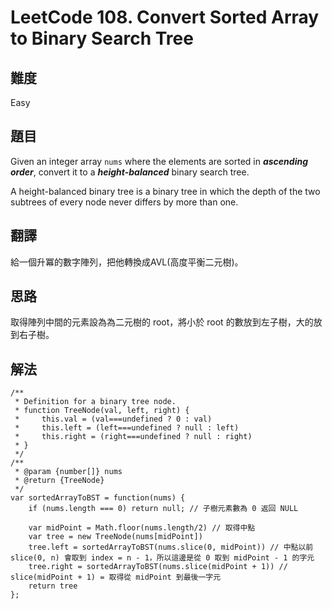# LeetCode 108. Convert Sorted Array to Binary Search Tree

## 難度

Easy

## 題目

Given an integer array ```nums``` where the elements are sorted in ***ascending order***, convert it to a ***height-balanced*** binary search tree.

A height-balanced binary tree is a binary tree in which the depth of the two subtrees of every node never differs by more than one.

## 翻譯

給一個升冪的數字陣列，把他轉換成AVL(高度平衡二元樹)。

## 思路

取得陣列中間的元素設為為二元樹的 root，將小於 root 的數放到左子樹，大的放到右子樹。

## 解法

```
/**
 * Definition for a binary tree node.
 * function TreeNode(val, left, right) {
 *     this.val = (val===undefined ? 0 : val)
 *     this.left = (left===undefined ? null : left)
 *     this.right = (right===undefined ? null : right)
 * }
 */
/**
 * @param {number[]} nums
 * @return {TreeNode}
 */
var sortedArrayToBST = function(nums) {
    if (nums.length === 0) return null; // 子樹元素數為 0 返回 NULL
    
    var midPoint = Math.floor(nums.length/2) // 取得中點
    var tree = new TreeNode(nums[midPoint])
    tree.left = sortedArrayToBST(nums.slice(0, midPoint)) // 中點以前 slice(0, n) 會取到 index = n - 1，所以這邊是從 0 取到 midPoint - 1 的字元
    tree.right = sortedArrayToBST(nums.slice(midPoint + 1)) // slice(midPoint + 1) = 取得從 midPoint 到最後一字元
    return tree
};
```